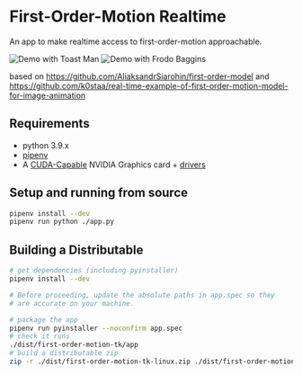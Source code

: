 # First-Order-Motion Realtime

An app to make realtime access to first-order-motion approachable.

![Demo with Toast Man](./git-assets/toastman.gif)
![Demo with Frodo Baggins](./git-assets/frodo.gif)

based on https://github.com/AliaksandrSiarohin/first-order-model and https://github.com/k0staa/real-time-example-of-first-order-motion-model-for-image-animation

## Requirements

- python 3.9.x
- [pipenv](https://pipenv.pypa.io/en/latest/install/)
- A [CUDA-Capable](https://developer.nvidia.com/cuda-gpus#compute) NVIDIA Graphics card + [drivers](https://developer.nvidia.com/cuda-downloads)

## Setup and running from source

```sh
pipenv install --dev
pipenv run python ./app.py
```

## Building a Distributable

```sh
# get dependencies (including pyinstaller)
pipenv install --dev

# Before proceeding, update the absolute paths in app.spec so they
# are accurate on your machine.

# package the app
pipenv run pyinstaller --noconfirm app.spec
# check it runs
./dist/first-order-motion-tk/app
# build a distributable zip
zip -r ./dist/first-order-motion-tk-linux.zip ./dist/first-order-motion-tk
```
